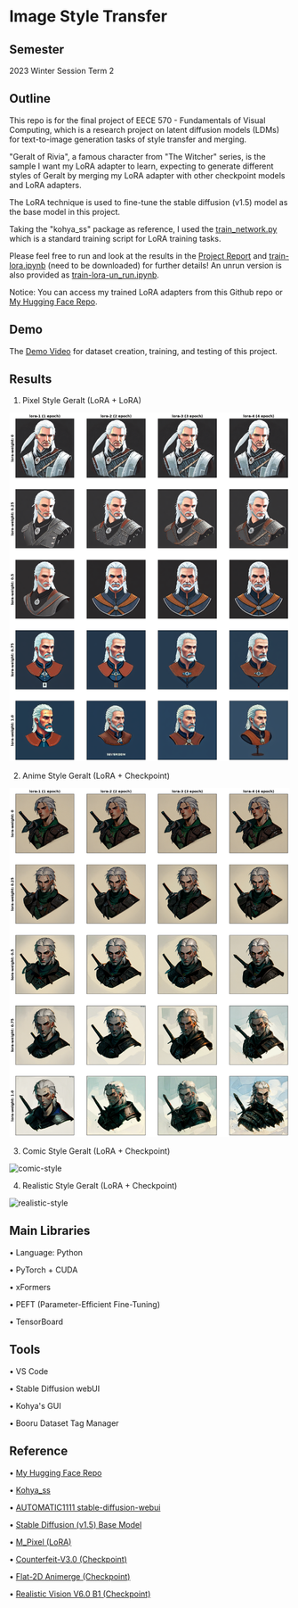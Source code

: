 # Image Style Transfer

## Semester
2023 Winter Session Term 2

## Outline
This repo is for the final project of EECE 570 - Fundamentals of Visual Computing, which is a research project on latent diffusion models (LDMs) for text-to-image generation tasks of style transfer and merging.

"Geralt of Rivia", a famous character from "The Witcher" series, is the sample I want my LoRA adapter to learn, expecting to generate different styles of Geralt by merging my LoRA adapter with other checkpoint models and LoRA adapters.

The LoRA technique is used to fine-tune the stable diffusion (v1.5) model as the base model in this project.

Taking the "kohya_ss" package as reference, I used the [train_network.py](https://github.com/FalKon1256/UBC-EECE-570/blob/main/train_network.py) which is a standard training script for LoRA training tasks.

Please feel free to run and look at the results in the [Project Report](https://github.com/FalKon1256/UBC-EECE-570/blob/main/project-report.pdf) and [train-lora.ipynb](https://github.com/FalKon1256/UBC-EECE-570/blob/main/train-lora.ipynb) (need to be downloaded) for further details! An unrun version is also provided as [train-lora-un_run.ipynb](https://github.com/FalKon1256/UBC-EECE-570/blob/main/train-lora-un_run.ipynb).

Notice: You can access my trained LoRA adapters from this Github repo or [My Hugging Face Repo](https://huggingface.co/kevin-chu/sd15-lora-geralt-of-rivia).

## Demo

The [Demo Video](https://drive.google.com/file/d/1SCE8mw58JywyqSp9P62r3e5j8Z1TZQ9E/view?usp=drive_link) for dataset creation, training, and testing of this project.

## Results

1. Pixel Style Geralt (LoRA + LoRA)

![pixel-style](https://raw.githubusercontent.com/FalKon1256/UBC-EECE-570/main/results/pixel-style-merge-with-lora.png)

2. Anime Style Geralt (LoRA + Checkpoint)

![anime-style](https://raw.githubusercontent.com/FalKon1256/UBC-EECE-570/main/results/anime-style-merge-with-checkpoint.png)

3. Comic Style Geralt (LoRA + Checkpoint)

![comic-style](https://raw.githubusercontent.com/FalKon1256/UBC-EECE-570/main/results/comic-style-merge-with-checkpoint.png)

4. Realistic Style Geralt (LoRA + Checkpoint)

![realistic-style](https://raw.githubusercontent.com/FalKon1256/UBC-EECE-570/main/results/realistic-style-merge-with-checkpoint.png)

## Main Libraries
• Language: Python

• PyTorch + CUDA

• xFormers

• PEFT (Parameter-Efficient Fine-Tuning)

• TensorBoard

## Tools
• VS Code

• Stable Diffusion webUI

• Kohya's GUI

• Booru Dataset Tag Manager

## Reference
• [My Hugging Face Repo](https://huggingface.co/kevin-chu/sd15-lora-geralt-of-rivia)

• [Kohya_ss](https://github.com/bmaltais/kohya_ss)

• [AUTOMATIC1111 stable-diffusion-webui](https://github.com/AUTOMATIC1111/stable-diffusion-webui)

• [Stable Diffusion (v1.5) Base Model](https://huggingface.co/runwayml/stable-diffusion-v1-5)

• [M_Pixel (LoRA)](https://civitai.com/models/44960/mpixel)

• [Counterfeit-V3.0 (Checkpoint)](https://civitai.com/models/4468/counterfeit-v30?modelVersionId=57618)

• [Flat-2D Animerge (Checkpoint)](https://civitai.com/models/35960/flat-2d-animerge?modelVersionId=266360)

• [Realistic Vision V6.0 B1 (Checkpoint)](https://civitai.com/models/4201/realistic-vision-v60-b1?modelVersionId=130072)
